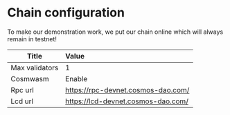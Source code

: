 # Chain configuration

To make our demonstration work, we put our chain online which will always remain in testnet!
 
 
| Title       |      Value      |
| ------------- | :----------- |
| Max validators      | 1 |
| Cosmwasm      |   Enable    |
| Rpc url |   https://rpc-devnet.cosmos-dao.com/    |
| Lcd url |   https://lcd-devnet.cosmos-dao.com/    |

 